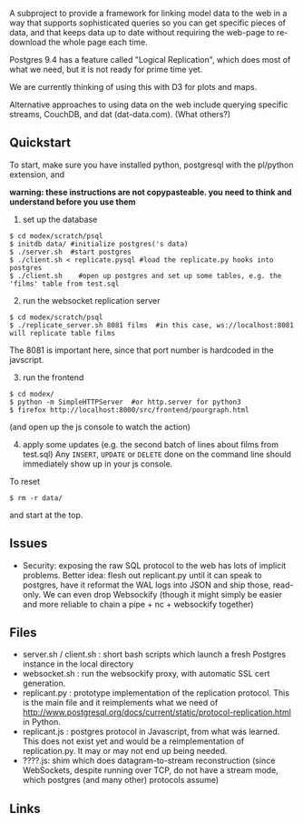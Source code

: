 
A subproject to provide a framework for linking model data to the web in a way that supports sophisticated queries so you can get specific pieces of data, and that keeps data up to date without requiring the web-page to re-download the whole page each time.

Postgres 9.4 has a feature called "Logical Replication", which does most of what we need, but it is not ready for prime time yet.

We are currently thinking of using this with D3 for plots and maps.

Alternative approaches to using data on the web include querying specific streams, CouchDB, and dat (dat-data.com). (What others?)

Quickstart
---------

To start, make sure you have installed python, postgresql with the pl/python extension, and 

**warning: these instructions are not copypasteable. you need to think and understand before you use them**

1) set up the database 
```
$ cd modex/scratch/psql
$ initdb data/ #initialize postgres('s data)
$ ./server.sh  #start postgres
$ ./client.sh < replicate.pysql #load the replicate.py hooks into postgres
$ ./client.sh    #open up postgres and set up some tables, e.g. the 'films' table from test.sql
```

2) run the websocket replication server
```
$ cd modex/scratch/psql
$ ./replicate_server.sh 8081 films  #in this case, ws://localhost:8081 will replicate table films
```
The 8081 is important here, since that port number is hardcoded in the javscript.

3) run the frontend
```
$ cd modex/
$ python -m SimpleHTTPServer  #or http.server for python3
$ firefox http://localhost:8000/src/frontend/pourgraph.html
```
(and open up the js console to watch the action)

4) apply some updates (e.g. the second batch of lines about films from test.sql)
Any `INSERT`, `UPDATE` or `DELETE` done on the command line should immediately show up in your js console.


To reset
```
$ rm -r data/
```
 and start at the top.

Issues
------

* Security: exposing the raw SQL protocol to the web has lots of implicit problems.
  Better idea: flesh out replicant.py until it can speak to postgres, have it reformat the WAL logs into JSON and ship those, read-only. We can even drop Websockify (though it might simply be easier and more reliable to chain a pipe + nc + websockify together) 

Files
-----

* server.sh / client.sh : short bash scripts which launch a fresh Postgres instance in the local directory
* websocket.sh : run the websockify proxy, with automatic SSL cert generation.
* replicant.py : prototype implementation of the replication protocol. This is the main file and it reimplements what we need of http://www.postgresql.org/docs/current/static/protocol-replication.html in Python.
* replicant.js : postgres protocol in Javascript, from what was learned. This does not exist yet and would be a reimplementation of replication.py. It may or may not end up being needed.
* ????.js: shim which does datagram-to-stream reconstruction (since WebSockets, despite running over TCP, do not have a stream mode, which postgres (and many other) protocols assume)

Links
-----

